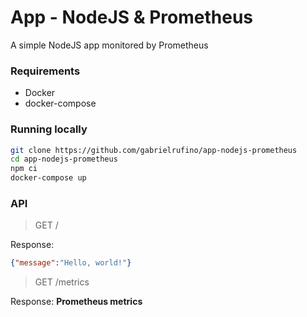# App - NodeJS & Prometheus

A simple NodeJS app monitored by Prometheus

### Requirements

* Docker
* docker-compose

### Running locally

```bash
git clone https://github.com/gabrielrufino/app-nodejs-prometheus
cd app-nodejs-prometheus
npm ci
docker-compose up
```

### API

> GET /

Response:
```json
{"message":"Hello, world!"}
```

> GET /metrics

Response: **Prometheus metrics**
